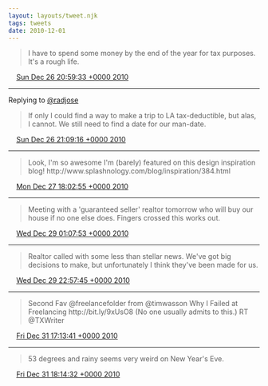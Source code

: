 ```yaml
---
layout: layouts/tweet.njk
tags: tweets
date: 2010-12-01
---
```


> I have to spend some money by the end of the year for tax purposes\. It's a rough life\.

<img src="/img/tweet-media/tweet.ico" width="12" /> [Sun Dec 26 20:59:33 +0000 2010](https://twitter.com/timwasson/status/19135248449150977)

----

Replying to [@radjose](https://twitter.com/RadleyJPhoenix/status/19136676173451264)

> If only I could find a way to make a trip to LA tax\-deductible, but alas, I cannot\. We still need to find a date for our man\-date\.

<img src="/img/tweet-media/tweet.ico" width="12" /> [Sun Dec 26 21:09:16 +0000 2010](https://twitter.com/timwasson/status/19137695448039424)

----

> Look, I'm so awesome I'm \(barely\) featured on this design inspiration blog\! http://www\.splashnology\.com/blog/inspiration/384\.html

<img src="/img/tweet-media/tweet.ico" width="12" /> [Mon Dec 27 18:02:55 +0000 2010](https://twitter.com/timwasson/status/19453184904794112)

----

> Meeting with a 'guaranteed seller' realtor tomorrow who will buy our house if no one else does\. Fingers crossed this works out\.

<img src="/img/tweet-media/tweet.ico" width="12" /> [Wed Dec 29 01:07:53 +0000 2010](https://twitter.com/timwasson/status/19922517686747136)

----

> Realtor called with some less than stellar news\. We've got big decisions to make, but unfortunately I think they've been made for us\.

<img src="/img/tweet-media/tweet.ico" width="12" /> [Wed Dec 29 22:57:45 +0000 2010](https://twitter.com/timwasson/status/20252157328494592)

----

> Second Fav @freelancefolder from  @timwasson Why I Failed at Freelancing http://bit\.ly/9xUsO8 \(No one usually admits to this\.\) RT @TXWriter

<img src="/img/tweet-media/tweet.ico" width="12" /> [Fri Dec 31 17:13:41 +0000 2010](https://twitter.com/timwasson/status/20890345915027456)

----

> 53 degrees and rainy seems very weird on New Year's Eve\.

<img src="/img/tweet-media/tweet.ico" width="12" /> [Fri Dec 31 18:14:32 +0000 2010](https://twitter.com/timwasson/status/20905661407694848)